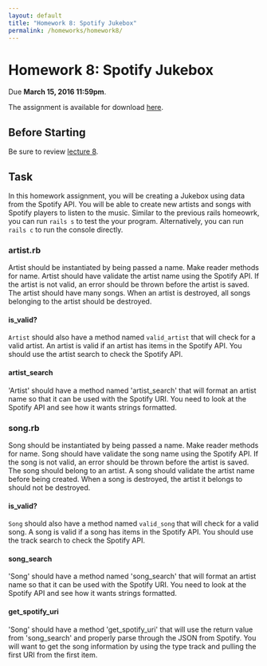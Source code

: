 ```yaml
---
layout: default
title: "Homework 8: Spotify Jukebox"
permalink: /homeworks/homework8/
---
```


# Homework 8: Spotify Jukebox
Due **March 15, 2016 11:59pm**.

The assignment is available for download [here](cis196_homework_8.zip).

## Before Starting
Be sure to review [lecture 8](//seas.upenn.edu/~cis196/lectures/lecture8.html).

## Task
In this homework assignment, you will be creating a Jukebox using data from the Spotify API.  You will be able to create new artists and songs with Spotify players to listen to the music. 
Similar to the previous rails homeowrk, you can run `rails s` to test the your program. Alternatively, you can run `rails c` to run the console directly.

### artist.rb
Artist should be instantiated by being passed a name. Make reader methods for name. Artist should have validate the artist name using the Spotify API. If the artist is not valid, an error should be thrown before the artist is saved. The artist should have many songs. When an artist is destroyed, all songs belonging to the artist should be destroyed.

#### is_valid?
`Artist` should also have a method named `valid_artist` that will check for a valid artist. An artist is valid if an artist has items in the Spotify API. You should use the artist search to check the Spotify API.

#### artist_search
'Artist' should have a method named 'artist_search' that will format an artist name so that it can be used with the Spotify URI. You need to look at the Spotify API and see how it wants strings formatted.

### song.rb
Song should be instantiated by being passed a name. Make reader methods for name. Song should have validate the song name using the Spotify API. If the song is not valid, an error should be thrown before the artist is saved. The song should belong to an artist. A song should validate the artist name before being created. When a song is destroyed, the artist it belongs to should not be destroyed. 

#### is_valid?
`Song` should also have a method named `valid_song` that will check for a valid song. A song is valid if a song has items in the Spotify API. You should use the track search to check the Spotify API.

#### song_search
'Song' should have a method named 'song_search' that will format an artist name so that it can be used with the Spotify URI. You need to look at the Spotify API and see how it wants strings formatted.

#### get_spotify_uri
'Song' should have a method 'get_spotify_uri' that will use the return value from 'song_search' and properly parse through the JSON from Spotify. You will want to get the song information by using the type track and pulling the first URI from the first item.
